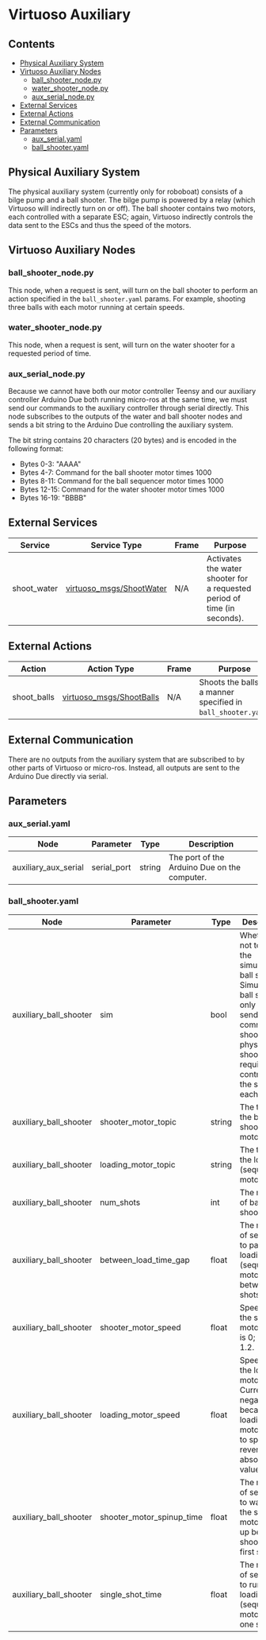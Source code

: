 # Virtuoso Auxiliary

## Contents
- [Physical Auxiliary System](#physical-auxiliary-system)
- [Virtuoso Auxiliary Nodes](#virtuoso-auxiliary-nodes)
  - [ball_shooter_node.py](#ball\_shooter\_nodepy)
  - [water_shooter_node.py](#water\_shooter\_nodepy)
  - [aux_serial_node.py](#aux\_serial\_nodepy)
- [External Services](#external-services)
- [External Actions](#external-actions)
- [External Communication](#external-communication)
- [Parameters](#parameters)
  - [aux_serial.yaml](#aux\_serialyaml)
  - [ball_shooter.yaml](#ball\_shooteryaml)

## Physical Auxiliary System

The physical auxiliary system (currently only for roboboat) consists of a bilge pump and a ball shooter. The bilge pump is powered by a relay (which Virtuoso will indirectly turn on or off). The ball shooter contains two motors, each controlled with a separate ESC; again, Virtuoso indirectly controls the data sent to the ESCs and thus the speed of the motors.

## Virtuoso Auxiliary Nodes

### ball_shooter_node.py
This node, when a request is sent, will turn on the ball shooter to perform an action specified in the `ball_shooter.yaml` params. For example, shooting three balls with each motor running at certain speeds.

### water_shooter_node.py
This node, when a request is sent, will turn on the water shooter for a requested period of time.

### aux_serial_node.py
Because we cannot have both our motor controller Teensy and our auxiliary controller Arduino Due both running micro-ros at the same time, we must send our commands to the auxiliary controller through serial directly. This node subscribes to the outputs of the water and ball shooter nodes and sends a bit string to the Arduino Due controlling the auxiliary system.

The bit string contains 20 characters (20 bytes) and is encoded in the following format:
- Bytes 0-3: "AAAA"
- Bytes 4-7: Command for the ball shooter motor times 1000
- Bytes 8-11: Command for the ball sequencer motor times 1000
- Bytes 12-15: Command for the water shooter motor times 1000
- Bytes 16-19: "BBBB"

## External Services 

| Service | Service Type | Frame | Purpose |
|---------|--------------|-------|---------|
| shoot_water | [virtuoso_msgs/ShootWater](/virtuoso_msgs/srv/ShootWater.srv) | N/A | Activates the water shooter for a requested period of time (in seconds). |

## External Actions

| Action | Action Type | Frame | Purpose |
|---------|--------------|-------|---------|
| shoot_balls | [virtuoso_msgs/ShootBalls](/virtuoso_msgs/action/ShootBalls.action) | N/A | Shoots the balls in a manner specified in `ball_shooter.yaml`. |

## External Communication
There are no outputs from the auxiliary system that are subscribed to by other parts of Virtuoso or micro-ros. Instead, all outputs are sent to the Arduino Due directly via serial.

## Parameters

### aux_serial.yaml
| Node | Parameter | Type | Description |
|------|-----------|------|-------------|
| auxiliary_aux_serial | serial_port | string | The port of the Arduino Due on the computer. |

### ball_shooter.yaml
| Node | Parameter | Type | Description |
|------|-----------|------|-------------|
| auxiliary_ball_shooter | sim | bool | Whether or not to use the simulation ball shooter. Simulation ball shooter only requires sending a command to shoot, while physical ball shooter requires controlling the speed of each motor. |
| auxiliary_ball_shooter | shooter_motor_topic | string | The topic for the ball shooter motor. |
| auxiliary_ball_shooter | loading_motor_topic | string | The topic for the loading (sequencer) motor. |
| auxiliary_ball_shooter | num_shots | int | The number of balls to shoot. |
| auxiliary_ball_shooter | between_load_time_gap | float | The number of seconds to pause the loading (sequencing) motor between shots. |
| auxiliary_ball_shooter | shooter_motor_speed | float | Speed to run the shooter motor at. Min is 0; max is 1.2. |
| auxiliary_ball_shooter | loading_motor_speed | float | Speed to run the loading motor at. Currently negative because loading motor needs to spin in reverse. Max absolute value is 1.0. |
| auxiliary_ball_shooter | shooter_motor_spinup_time | float | The number of seconds to wait for the shooter motor to spin up before shooting the first shot. | 
| auxiliary_ball_shooter | single_shot_time | float | The number of seconds to run the loading (sequencer) motor to fire one shot.